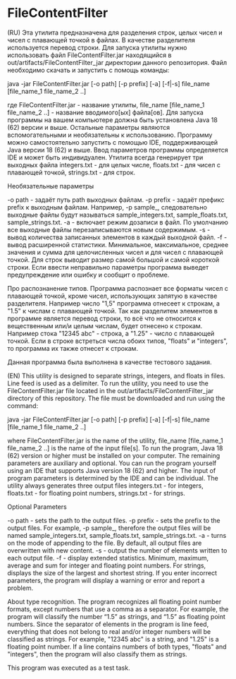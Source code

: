 # FileContentFilter
(RU)
Эта утилита предназначена для разделения строк, целых чисел и чисел с плавающей точкой в файлах. В качестве разделителя используется перевод строки.
Для запуска утилиты нужно использовать файл FileContentFilter.jar находящийся в out/artifacts/FileContentFilter_jar директории данного репозитория. Файл необходимо скачать и запустить с помощь команды:

java -jar FileContentFilter.jar [-o path] [-p prefix] [-a] [-f|-s] file_name [file_name_1 file_name_2 ..]

где FileContentFilter.jar - название утилиты,  file_name [file_name_1 file_name_2 ..] - название вводимого[ых] файла[ов]. Для запуска программы на вашем компьютере должна быть установлена Java 18 (62) версии и выше.
Остальные параметры являются вспомогательными и необязательны к использованию.
Программу можно самостоятельно запустить с помощью IDE, поддерживающей Java версии 18 (62) и выше. Ввод параметров программы определяется IDE и может быть индивидуален.
Утилита всегда генерирует три выходных файла integers.txt - для целых числе, floats.txt - для чисел с плавающей точкой, strings.txt - для строк.

Необязательные параметры

-o path - задаёт путь path выходных файлам.
-p prefix - задаёт префикс prefix к выходным файлам. Например, -p sample_, следовательно выходные файлы будут называться sample_integers.txt, sample_floats.txt, sample_strings.txt.
-a - включает режим дозаписи в файл. По умолчанию все выходные файлы перезаписываются новым содержимым.
-s - вывод количества записанных элементов в каждый выходной файл.
-f - вывод расширенной статистики. Минимальное, максимальное, среднее значения и сумма для целочисленных чисел и для чисел с плавающей точкой. Для строк выводит размер самой большой и самой короткой строки.
Если ввести неправильно параметры программа выведет предупреждение или ошибку и сообщит о проблеме.

Про распознанение типов.
Программа распознает все форматы чисел с плавающей точкой, кроме чисел, использующих запятую в качестве разделителя. Например число "1,5" программа отнесеет к строкам, а "1.5" к числам с плавающей точкой.
Так как разделитем элементов в программе является перевод строки, то всё что не относится к вещественным или/и целым числам, будет отнесено к строкам. 
Например стока "12345 abc" - строка, а "1.25" - число с плавающей точкой. 
Если в строке встреться числа обоих типов, "floats" и "integers", то программа их также отнесет к строкам.

Данная программа была выполнена в качестве тестового задания.


(EN)
This utility is designed to separate strings, integers, and floats in files. Line feed is used as a delimiter.
To run the utility, you need to use the FileContentFilter.jar file located in the out/artifacts/FileContentFilter_jar directory of this repository. The file must be downloaded and run using the command:

java -jar FileContentFilter.jar [-o path] [-p prefix] [-a] [-f|-s] file_name [file_name_1 file_name_2 ..]

where FileContentFilter.jar is the name of the utility, file_name [file_name_1 file_name_2 ..] is the name of the input file[s]. To run the program, Java 18 (62) version or higher must be installed on your computer.
The remaining parameters are auxiliary and optional.
You can run the program yourself using an IDE that supports Java version 18 (62) and higher. The input of program parameters is determined by the IDE and can be individual.
The utility always generates three output files integers.txt - for integers, floats.txt - for floating point numbers, strings.txt - for strings.

Optional Parameters

-o path - sets the path to the output files.
-p prefix - sets the prefix to the output files. For example, -p sample_, therefore the output files will be named sample_integers.txt, sample_floats.txt, sample_strings.txt.
-a - turns on the mode of appending to the file. By default, all output files are overwritten with new content.
-s - output the number of elements written to each output file.
-f - display extended statistics. Minimum, maximum, average and sum for integer and floating point numbers. For strings, displays the size of the largest and shortest string.
If you enter incorrect parameters, the program will display a warning or error and report a problem.

About type recognition.
The program recognizes all floating point number formats, except numbers that use a comma as a separator. For example, the program will classify the number “1.5” as strings, and “1.5” as floating point numbers.
Since the separator of elements in the program is line feed, everything that does not belong to real and/or integer numbers will be classified as strings.
For example, "12345 abc" is a string, and "1.25" is a floating point number.
If a line contains numbers of both types, "floats" and "integers", then the program will also classify them as strings.

This program was executed as a test task.
